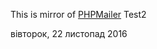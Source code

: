 This is mirror of [PHPMailer](https://github.com/PHPMailer/PHPMailer)
Test2

вівторок, 22 листопад 2016
